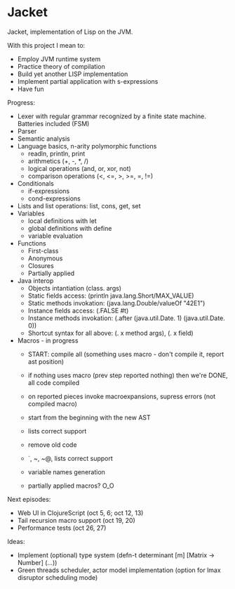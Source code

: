 Jacket
===

Jacket, implementation of Lisp on the JVM.

With this project I mean to:
* Employ JVM runtime system
* Practice theory of compilation
* Build yet another LISP implementation
* Implement partial application with s-expressions
* Have fun

Progress:
* Lexer with regular grammar recognized by a finite state machine. Batteries included (FSM)
* Parser
* Semantic analysis
* Language basics, n-arity polymorphic functions
    * readln, println, print
    * arithmetics (+, -, *, /)
    * logical operations (and, or, xor, not)
    * comparison operations (<, <=, >, >=, =, !=)
* Conditionals
    * if-expressions
    * cond-expressions
* Lists and list operations: list, cons, get, set
* Variables
    * local definitions with let
    * global definitions with define
    * variable evaluation
* Functions
    * First-class
    * Anonymous
    * Closures
    * Partially applied
* Java interop
    * Objects intantiation (class. args)
    * Static fields access: (println java.lang.Short/MAX_VALUE)
    * Static methods invokation: (java.lang.Double/valueOf "42E1")
    * Instance fields access: (.FALSE #t)
    * Instance methods invokation: (.after (java.util.Date. 1) (java.util.Date. 0))
    * Shortcut syntax for all above: (. x method args), (. x field)
* Macros - in progress
    * START: compile all (something uses macro - don't compile it, report ast position)
    * if nothing uses macro (prev step reported nothing) then we're DONE, all code compiled
    * on reported pieces invoke macroexpansions, supress errors (not compiled macro)
    * start from the beginning with the new AST

    * lists correct support
    * remove old code

    * `, ~, ~@, lists correct support
    * variable names generation

    * partially applied macros? O_O

Next episodes:
* Web UI in ClojureScript (oct 5, 6; oct 12, 13)
* Tail recursion macro support (oct 19, 20)
* Performance tests (oct 26, 27)

Ideas:
* Implement (optional) type system (defn-t determinant [m] [Matrix -> Number] (...))
* Green threads scheduler, actor model implementation (option for lmax disruptor scheduling mode)